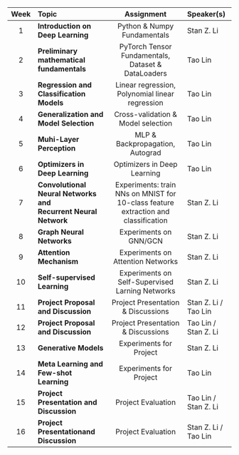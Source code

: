 
| Week | Topic | Assignment |Speaker(s) |
| :--: | :--- | :--: | :--- |
|  1 | **Introduction on Deep Learning** | Python & Numpy Fundamentals | Stan Z. Li |
|  2 | **Preliminary mathematical fundamentals** | PyTorch Tensor Fundamentals,<br/>Dataset & DataLoaders | Tao Lin |
|  3 | **Regression and Classification Models** | Linear regression,<br/>Polynomial linear regression | Tao Lin |
|  4 | **Generalization and Model Selection** | Cross-validation & Model selection | Tao Lin |
|  5 | **Muhi-Layer Perception** | MLP & Backpropagation, Autograd | Tao Lin |
|  6 | **Optimizers in Deep Learning** | Optimizers in Deep Learning | Tao Lin |
|  7 | **Convolutional Neural Networks and** <br/>**Recurrent Neural Network** | Experiments: train NNs on MNIST for<br/>10-class feature extraction and classification | Stan Z. Li |
|  8 | **Graph Neural Networks** | Experiments on GNN/GCN | Stan Z. Li |
|  9 | **Attention Mechanism** | Experiments on Attention Networks |Stan Z. Li|
| 10 | **Self-supervised Learning** | Experiments on Self-Supervised<br/>Larning Networks | Stan Z. Li |
| 11 | **Project Proposal and Discussion** | Project Presentation & Discussions | Stan Z. Li / Tao Lin |
| 12 | **Project Proposal and Discussion** | Project Presentation & Discussions |Tao Lin / Stan Z. Li |
| 13 | **Generative Models** | Experiments for Project | Stan Z. Li           |
| 14 | **Meta Learning and Few-shot Learning** | Experiments for Project | Tao Lin |
| 15 | **Project Presentation and Discussion** | Project Evaluation | Tao Lin / Stan Z. Li |
| 16 | **Project Presentationand Discussion** | Project Evaluation | Stan Z. Li / Tao Lin |
